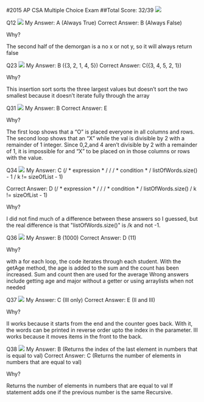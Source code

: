 #2015 AP CSA Multiple Choice Exam
##Total Score: 32/39
![](2015MCQ/2015-score.png)


Q12
![](2015MCQ/2015-q12.png)
My Answer: A (Always True)
Correct Answer: B (Always False)

Why?

The second half of the demorgan is a no x or not y, so it will always return false

Q23
![](2015MCQ/2015-q23.png)
My Answer: B ({3, 2, 1, 4, 5})
Correct Answer: C({3, 4, 5, 2, 1})

Why?

This insertion sort sorts the three largest values but doesn’t sort the two smallest because it doesn’t iterate fully through the array

Q31
![](2015MCQ/2015-q31.png)
My Answer: B 
Correct Answer: E 

Why?

The first loop shows that a “O” is placed everyone in all columns and rows. The second loop shows that an “X” while the val is divisible by 2 with a remainder of 1 integer. Since 0,2,and 4 aren’t divisible by 2 with a remainder of 1, it is impossible for and “X” to be placed on in those columns or rows with the value.

Q34
![](2015MCQ/2015-q34.png)
My Answer: C (/ * expression * / / / * condition * /
listOfWords.size() - 1 / k != sizeOfList - 1)

Correct Answer: D (/ * expression * / / / * condition * /
listOfWords.size() / k != sizeOfList - 1)

Why?

I did not find much of a difference between these answers so I guessed, but the real difference is that "listOfWords.size()" is /k and not -1.

Q36
![](2015MCQ/2015-q36.png)
My Answer: B (1000)
Correct Answer: D (11)

Why?

with a for each loop, the code iterates through each student.
With the getAge method, the age is added to the sum and the count has been increased.
Sum and count then are used for the average
Wrong answers include getting age and major without a getter or using arraylists when not needed

Q37
![](2015MCQ/2015-q37.png)
My Answer: C (III only)
Correct Answer: E (II and III)

Why?

II works because it starts from the end and the counter goes back. With it, the words can be printed in reverse order upto the index in the parameter.
III works because it moves items in the front to the back.

Q38
![](2015MCQ/2015-q38.png)
My Answer: B (Returns the index of the last element in numbers that is equal to val)
Correct Answer: C (Returns the number of elements in numbers that are equal to val)

Why?

Returns the number of elements in numbers that are equal to val
If statement adds one if the previous number is the same
Recursive.
